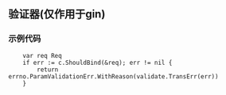 ## 验证器(仅作用于gin)

### 示例代码
```
	var req Req
	if err := c.ShouldBind(&req); err != nil {
		return errno.ParamValidationErr.WithReason(validate.TransErr(err))
	}
```